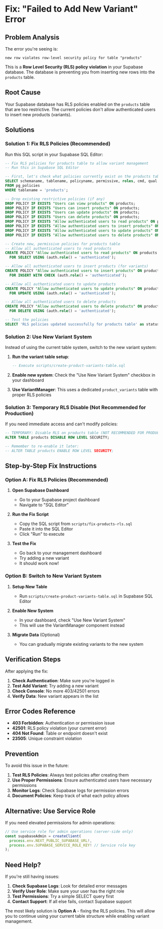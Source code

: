 # Fix: "Failed to Add New Variant" Error

## Problem Analysis

The error you're seeing is:
```
new row violates row-level security policy for table "products"
```

This is a **Row Level Security (RLS) policy violation** in your Supabase database. The database is preventing you from inserting new rows into the `products` table.

## Root Cause

Your Supabase database has RLS policies enabled on the `products` table that are too restrictive. The current policies don't allow authenticated users to insert new products (variants).

## Solutions

### Solution 1: Fix RLS Policies (Recommended)

Run this SQL script in your Supabase SQL Editor:

```sql
-- Fix RLS policies for products table to allow variant management
-- Run this in Supabase SQL Editor

-- First, let's check what policies currently exist on the products table
SELECT schemaname, tablename, policyname, permissive, roles, cmd, qual 
FROM pg_policies 
WHERE tablename = 'products';

-- Drop existing restrictive policies (if any)
DROP POLICY IF EXISTS "Users can view products" ON products;
DROP POLICY IF EXISTS "Users can insert products" ON products;
DROP POLICY IF EXISTS "Users can update products" ON products;
DROP POLICY IF EXISTS "Users can delete products" ON products;
DROP POLICY IF EXISTS "Allow authenticated users to read products" ON products;
DROP POLICY IF EXISTS "Allow authenticated users to insert products" ON products;
DROP POLICY IF EXISTS "Allow authenticated users to update products" ON products;
DROP POLICY IF EXISTS "Allow authenticated users to delete products" ON products;

-- Create new, permissive policies for products table
-- Allow all authenticated users to read products
CREATE POLICY "Allow authenticated users to read products" ON products
  FOR SELECT USING (auth.role() = 'authenticated');

-- Allow all authenticated users to insert products (for variants)
CREATE POLICY "Allow authenticated users to insert products" ON products
  FOR INSERT WITH CHECK (auth.role() = 'authenticated');

-- Allow all authenticated users to update products
CREATE POLICY "Allow authenticated users to update products" ON products
  FOR UPDATE USING (auth.role() = 'authenticated');

-- Allow all authenticated users to delete products
CREATE POLICY "Allow authenticated users to delete products" ON products
  FOR DELETE USING (auth.role() = 'authenticated');

-- Test the policies
SELECT 'RLS policies updated successfully for products table' as status;
```

### Solution 2: Use New Variant System

Instead of using the current table system, switch to the new variant system:

1. **Run the variant table setup**:
   ```sql
   -- Execute scripts/create-product-variants-table.sql
   ```

2. **Enable new system**: Check the "Use New Variant System" checkbox in your dashboard

3. **Use VariantManager**: This uses a dedicated `product_variants` table with proper RLS policies

### Solution 3: Temporary RLS Disable (Not Recommended for Production)

If you need immediate access and can't modify policies:

```sql
-- TEMPORARY: Disable RLS on products table (NOT RECOMMENDED FOR PRODUCTION)
ALTER TABLE products DISABLE ROW LEVEL SECURITY;

-- Remember to re-enable it later:
-- ALTER TABLE products ENABLE ROW LEVEL SECURITY;
```

## Step-by-Step Fix Instructions

### Option A: Fix RLS Policies (Recommended)

1. **Open Supabase Dashboard**
   - Go to your Supabase project dashboard
   - Navigate to "SQL Editor"

2. **Run the Fix Script**
   - Copy the SQL script from `scripts/fix-products-rls.sql`
   - Paste it into the SQL Editor
   - Click "Run" to execute

3. **Test the Fix**
   - Go back to your management dashboard
   - Try adding a new variant
   - It should work now!

### Option B: Switch to New Variant System

1. **Setup New Table**
   - Run `scripts/create-product-variants-table.sql` in Supabase SQL Editor

2. **Enable New System**
   - In your dashboard, check "Use New Variant System"
   - This will use the VariantManager component instead

3. **Migrate Data** (Optional)
   - You can gradually migrate existing variants to the new system

## Verification Steps

After applying the fix:

1. **Check Authentication**: Make sure you're logged in
2. **Test Add Variant**: Try adding a new variant
3. **Check Console**: No more 403/42501 errors
4. **Verify Data**: New variant appears in the list

## Error Codes Reference

- **403 Forbidden**: Authentication or permission issue
- **42501**: RLS policy violation (your current error)
- **404 Not Found**: Table or endpoint doesn't exist
- **23505**: Unique constraint violation

## Prevention

To avoid this issue in the future:

1. **Test RLS Policies**: Always test policies after creating them
2. **Use Proper Permissions**: Ensure authenticated users have necessary permissions
3. **Monitor Logs**: Check Supabase logs for permission errors
4. **Document Policies**: Keep track of what each policy allows

## Alternative: Use Service Role

If you need elevated permissions for admin operations:

```typescript
// Use service role for admin operations (server-side only)
const supabaseAdmin = createClient(
  process.env.NEXT_PUBLIC_SUPABASE_URL!,
  process.env.SUPABASE_SERVICE_ROLE_KEY! // Service role key
);
```

## Need Help?

If you're still having issues:

1. **Check Supabase Logs**: Look for detailed error messages
2. **Verify User Role**: Make sure your user has the right role
3. **Test Permissions**: Try a simple SELECT query first
4. **Contact Support**: If all else fails, contact Supabase support

The most likely solution is **Option A** - fixing the RLS policies. This will allow you to continue using your current table structure while enabling variant management.
